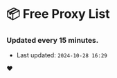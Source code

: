 # :package: Free Proxy List
### Updated every 15 minutes.

- Last updated: `2024-10-28 16:29`

:heart:
